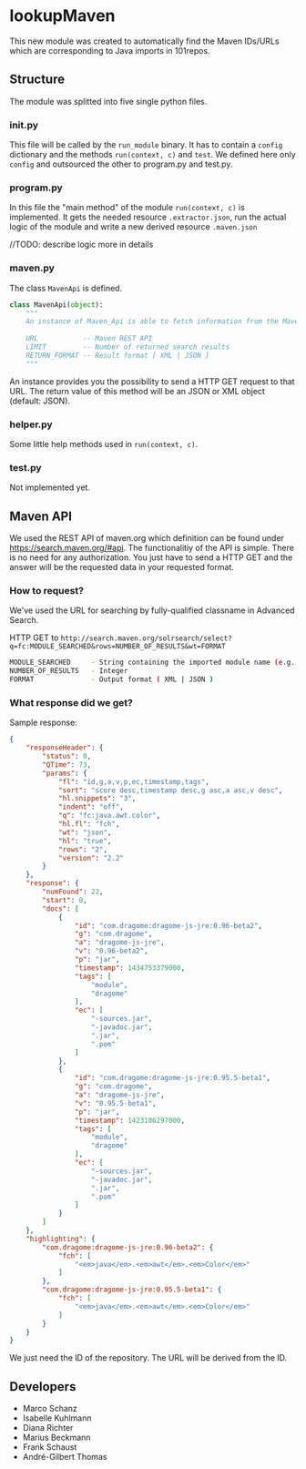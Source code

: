 # lookupMaven
This new module was created to automatically find the Maven IDs/URLs which are corresponding to Java imports in 101repos.

## Structure
The module was splitted into five single python files.

### __init.py__
This file will be called by the `run_module` binary. It has to contain a `config` dictionary and the methods `run(context, c)` and `test`. 
We defined here only `config` and outsourced the other to program.py and test.py.

### program.py
In this file the "main method" of the module `run(context, c)` is implemented. It gets the needed resource `.extractor.json`, run the actual logic of the module and write a new derived resource `.maven.json`

//TODO: describe logic more in details

### maven.py
The class `MavenApi` is defined. 

```python
class MavenApi(object):
    """
    An instance of Maven_Api is able to fetch information from the Maven Central Repositories API.
    
    URL           -- Maven REST API
    LIMIT         -- Number of returned search results
    RETURN_FORMAT -- Result format [ XML | JSON ]
    """
```

An instance provides you the possibility to send a HTTP GET request to that URL. The return value of this method will be an JSON or XML object (default: JSON).

### helper.py
Some little help methods used in `run(context, c)`.

### test.py
Not implemented yet.

## Maven API
We used the REST API of maven.org which definition can be found under https://search.maven.org/#api.
The functionalitiy of the API is simple. There is no need for any authorization. You just have to send a HTTP GET and the answer will be the requested data in your requested format.

### How to request?
We've used the URL for searching by fully-qualified classname in Advanced Search.

HTTP GET to `http://search.maven.org/solrsearch/select?q=fc:MODULE_SEARCHED&rows=NUMBER_OF_RESULTS&wt=FORMAT`

```bash
MODULE_SEARCHED 	- String containing the imported module name (e.g. "Java.io")
NUMBER_OF_RESULTS 	- Integer
FORMAT				- Output format ( XML | JSON )
```

### What response did we get?
Sample response:
```json
{
    "responseHeader": {
        "status": 0,
        "QTime": 73,
        "params": {
            "fl": "id,g,a,v,p,ec,timestamp,tags",
            "sort": "score desc,timestamp desc,g asc,a asc,v desc",
            "hl.snippets": "3",
            "indent": "off",
            "q": "fc:java.awt.color",
            "hl.fl": "fch",
            "wt": "json",
            "hl": "true",
            "rows": "2",
            "version": "2.2"
        }
    },
    "response": {
        "numFound": 22,
        "start": 0,
        "docs": [
            {
                "id": "com.dragome:dragome-js-jre:0.96-beta2",
                "g": "com.dragome",
                "a": "dragome-js-jre",
                "v": "0.96-beta2",
                "p": "jar",
                "timestamp": 1434753379000,
                "tags": [
                    "module",
                    "dragome"
                ],
                "ec": [
                    "-sources.jar",
                    "-javadoc.jar",
                    ".jar",
                    ".pom"
                ]
            },
            {
                "id": "com.dragome:dragome-js-jre:0.95.5-beta1",
                "g": "com.dragome",
                "a": "dragome-js-jre",
                "v": "0.95.5-beta1",
                "p": "jar",
                "timestamp": 1423106297000,
                "tags": [
                    "module",
                    "dragome"
                ],
                "ec": [
                    "-sources.jar",
                    "-javadoc.jar",
                    ".jar",
                    ".pom"
                ]
            }
        ]
    },
    "highlighting": {
        "com.dragome:dragome-js-jre:0.96-beta2": {
            "fch": [
                "<em>java</em>.<em>awt</em>.<em>Color</em>"
            ]
        },
        "com.dragome:dragome-js-jre:0.95.5-beta1": {
            "fch": [
                "<em>java</em>.<em>awt</em>.<em>Color</em>"
            ]
        }
    }
}
```
We just need the ID of the repository. The URL will be derived from the ID. 

## Developers
- Marco Schanz
- Isabelle Kuhlmann
- Diana Richter
- Marius Beckmann
- Frank Schaust
- André-Gilbert Thomas


